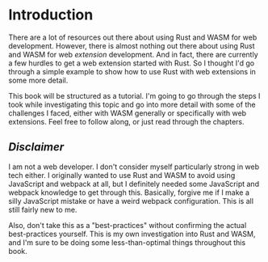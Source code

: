 # Introduction

There are a lot of resources out there about using Rust and WASM for web development. However, there is almost nothing out there about using Rust and WASM for web _extension_ development. And in fact, there are currently a few hurdles to get a web extension started with Rust. So I thought I'd go through a simple example to show how to use Rust with web extensions in some more detail.

This book will be structured as a tutorial. I'm going to go through the steps I took while investigating this topic and go into more detail with some of the challenges I faced, either with WASM generally or specifically with web extensions. Feel free to follow along, or just read through the chapters.

## *Disclaimer*

I am not a web developer. I don't consider myself particularly strong in web tech either. I originally wanted to use Rust and WASM to avoid using JavaScript and webpack at all, but I definitely needed some JavaScript and webpack knowledge to get through this. Basically, forgive me if I make a silly JavaScript mistake or have a weird webpack configuration. This is all still fairly new to me.

Also, don't take this as a "best-practices" without confirming the actual best-practices yourself. This is my own investigation into Rust and WASM, and I'm sure to be doing some less-than-optimal things throughout this book.
